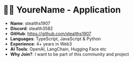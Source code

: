 
#  🧑‍💻 YoureName - Application

- **Name**: stealths1907
- **Discord**: stealth3582
- **GitHub**: https://github.com/stealths1907
- **Languages**: TypeScript, JavaScript & Python
- **Experience**: 4+ years in Web3
- **AI Tools**: OpenAI, LangChain, Hugging Face etc
- **Why Join?**: I want to be part of this community and project